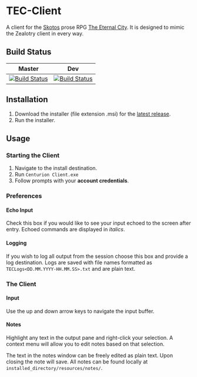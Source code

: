 # TEC-Client
A client for the [Skotos](http://www.skotos.net) prose RPG [The Eternal City](http://www.skotos.net/games/eternal-city/).
It is designed to mimic the Zealotry client in every way.

## Build Status
Master|Dev
-------|------
[![Build Status](https://travis-ci.org/ExposureSoftware/TEC-Client.svg?branch=master)](https://travis-ci.org/ExposureSoftware/TEC-Client)|[![Build Status](https://travis-ci.org/ExposureSoftware/TEC-Client.svg?branch=dev)](https://travis-ci.org/ExposureSoftware/TEC-Client)

## Installation
1. Download the installer (file extension .msi) for the [latest release](https://github.com/ExposureSoftware/TEC-Client/releases).
3. Run the installer.

## Usage

### Starting the Client
1. Navigate to the install destination.
2. Run `Centurion Client.exe`
3. Follow prompts with your **account credentials**.

### Preferences
#### Echo Input
Check this box if you would like to see your input echoed to the screen after entry.
Echoed commands are displayed in *italics*.

#### Logging
If you wish to log all output from the session choose this box and provide a log destination.
Logs are saved with file names formatted as `TECLogs<DD.MM.YYYY-HH.MM.SS>.txt` and are plain text.

### The Client
#### Input
Use the up and down arrow keys to navigate the input buffer.

#### Notes
Highlight any text in the output pane and right-click your selection. A context menu will allow you
to edit notes based on that selection.

The text in the notes window can be freely edited as plain text. Upon closing the note will save. All notes
can be found locally at `installed_directory/resources/notes/`.
